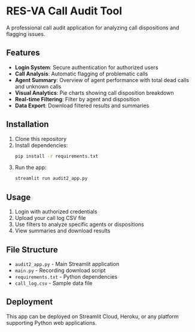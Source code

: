 # RES-VA Call Audit Tool

A professional call audit application for analyzing call dispositions and flagging issues.

## Features

- **Login System**: Secure authentication for authorized users
- **Call Analysis**: Automatic flagging of problematic calls
- **Agent Summary**: Overview of agent performance with total dead calls and unknown calls
- **Visual Analytics**: Pie charts showing call disposition breakdown
- **Real-time Filtering**: Filter by agent and disposition
- **Data Export**: Download filtered results and summaries

## Installation

1. Clone this repository
2. Install dependencies:
   ```bash
   pip install -r requirements.txt
   ```
3. Run the app:
   ```bash
   streamlit run audit2_app.py
   ```

## Usage

1. Login with authorized credentials
2. Upload your call log CSV file
3. Use filters to analyze specific agents or dispositions
4. View summaries and download results

## File Structure

- `audit2_app.py` - Main Streamlit application
- `main.py` - Recording download script
- `requirements.txt` - Python dependencies
- `call_log.csv` - Sample data file

## Deployment

This app can be deployed on Streamlit Cloud, Heroku, or any platform supporting Python web applications. 